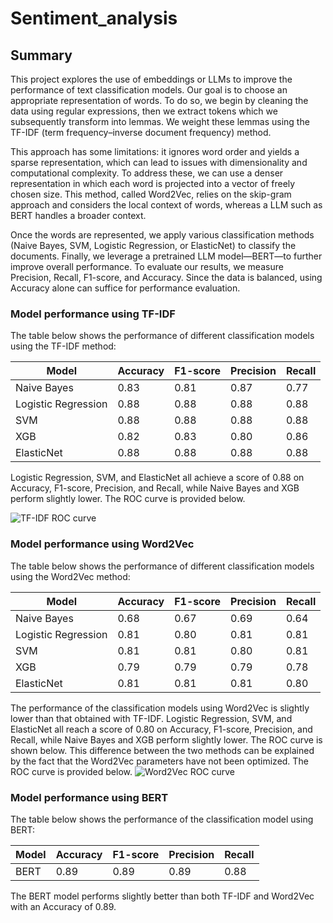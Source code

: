 # Sentiment_analysis

## Summary

This project explores the use of embeddings or LLMs to improve the performance of text classification models. Our goal is to choose an appropriate representation of words. To do so, we begin by cleaning the data using regular expressions, then we extract tokens which we subsequently transform into lemmas. We weight these lemmas using the TF-IDF (term frequency–inverse document frequency) method.

This approach has some limitations: it ignores word order and yields a sparse representation, which can lead to issues with dimensionality and computational complexity. To address these, we can use a denser representation in which each word is projected into a vector of freely chosen size. This method, called Word2Vec, relies on the skip-gram approach and considers the local context of words, whereas a LLM such as BERT handles a broader context.

Once the words are represented, we apply various classification methods (Naive Bayes, SVM, Logistic Regression, or ElasticNet) to classify the documents. Finally, we leverage a pretrained LLM model—BERT—to further improve overall performance. To evaluate our results, we measure Precision, Recall, F1-score, and Accuracy. Since the data is balanced, using Accuracy alone can suffice for performance evaluation.

### Model performance using TF-IDF

The table below shows the performance of different classification models using the TF-IDF method:

| Model              | Accuracy | F1-score | Precision | Recall |
|--------------------|----------|----------|-----------|--------|
| Naive Bayes        | 0.83     | 0.81     | 0.87      | 0.77   |
| Logistic Regression| 0.88     | 0.88     | 0.88      | 0.88   |
| SVM                | 0.88     | 0.88     | 0.88      | 0.88   |
| XGB                | 0.82     | 0.83     | 0.80      | 0.86   |
| ElasticNet         | 0.88     | 0.88     | 0.88      | 0.88   |

Logistic Regression, SVM, and ElasticNet all achieve a score of 0.88 on Accuracy, F1-score, Precision, and Recall, while Naive Bayes and XGB perform slightly lower. The ROC curve is provided below.

![TF-IDF ROC curve](tfidf_roc.png)

### Model performance using Word2Vec

The table below shows the performance of different classification models using the Word2Vec method:

| Model              | Accuracy | F1-score | Precision | Recall |
|--------------------|----------|----------|-----------|--------|
| Naive Bayes        | 0.68     | 0.67     | 0.69      | 0.64   |
| Logistic Regression| 0.81     | 0.80     | 0.81      | 0.81   |
| SVM                | 0.81     | 0.81     | 0.80      | 0.81   |
| XGB                | 0.79     | 0.79     | 0.79      | 0.78   |
| ElasticNet         | 0.81     | 0.81     | 0.81      | 0.80   |

The performance of the classification models using Word2Vec is slightly lower than that obtained with TF-IDF. Logistic Regression, SVM, and ElasticNet all reach a score of 0.80 on Accuracy, F1-score, Precision, and Recall, while Naive Bayes and XGB perform slightly lower. The ROC curve is shown below. This difference between the two methods can be explained by the fact that the Word2Vec parameters have not been optimized. The ROC curve is provided below.
![Word2Vec ROC curve](word2vec_roc.png)

### Model performance using BERT

The table below shows the performance of the classification model using BERT:

| Model | Accuracy | F1-score | Precision | Recall |
|-------|----------|----------|-----------|--------|
| BERT  | 0.89     | 0.89     | 0.89      | 0.88   |

The BERT model performs slightly better than both TF-IDF and Word2Vec with an Accuracy of 0.89. 